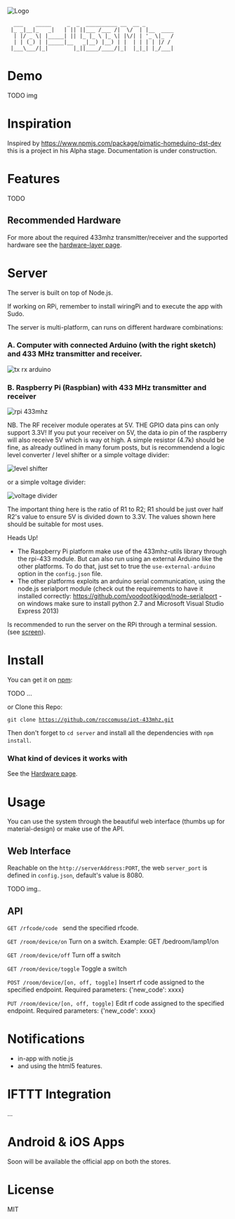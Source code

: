 
![Logo](https://github.com/roccomuso/iot-433mhz/blob/master/other/pics/logo128x128.png "Logo")

      ___    _____     _  _  __________ __  __ _
     |_ _|__|_   _|   | || ||___ /___ /|  \/  | |__  ____
      | |/ _ \| |_____| || |_ |_ \ |_ \| |\/| | '_ \|_  /
      | | (_) | |_____|__   _|__) |__) | |  | | | | |/ /
     |___\___/|_|        |_||____/____/|_|  |_|_| |_/___|



# Demo

TODO img

# Inspiration

Inspired by https://www.npmjs.com/package/pimatic-homeduino-dst-dev this is a project in his Alpha stage. Documentation is under construction.

# Features

TODO

## Recommended Hardware

For more about the required 433mhz transmitter/receiver and the supported hardware see the [hardware-layer page](https://github.com/roccomuso/iot-433mhz/tree/master/hardware-layer).

# Server

The server is built on top of Node.js.

If working on RPi, remember to install wiringPi and to execute the app with Sudo.

The server is multi-platform, can runs on different hardware combinations:

### A. Computer with connected Arduino (with the right sketch) and 433 MHz transmitter and receiver.

![tx rx arduino](https://github.com/roccomuso/iot-433mhz/blob/master/other/schemes/arduino-transmitter-and-receiver.jpg "Arduino Interface and 433mhz")

### B. Raspberry Pi (Raspbian) with 433 MHz transmitter and receiver

![rpi 433mhz](https://github.com/roccomuso/iot-433mhz/blob/master/other/schemes/raspberry-pi-rxb6-kxd10036-on-3.3v.jpg "IoT-433mhz with RPi")

NB. The RF receiver module operates at 5V. THE GPIO data pins can only support 3.3V! If you put your receiver on 5V, the data io pin of the raspberry will also receive 5V which is way ot high. A simple resistor (4.7k) should be fine, as already outlined in many forum posts, but is recommendend a logic level converter / level shifter or a simple voltage divider:

![level shifter](https://github.com/roccomuso/iot-433mhz/blob/master/other/schemes/rpi-llc-receiver.jpg "Level Shifter")

or a simple voltage divider:

![voltage divider](https://github.com/roccomuso/iot-433mhz/blob/master/other/schemes/voltage-divider.jpg "Voltage Divider")

The important thing here is the ratio of R1 to R2; R1 should be just over half R2's value to ensure 5V is divided down to 3.3V. The values shown here should be suitable for most uses.

Heads Up!

- The Raspberry Pi platform make use of the 433mhz-utils library through the rpi-433 module. But can also run using an external Arduino like the other platforms. To do that, just set to true the <code>use-external-arduino</code> option in the <code>config.json</code> file.
- The other platforms exploits an arduino serial communication, using the node.js serialport module (check out the requirements to have it installed correctly: https://github.com/voodootikigod/node-serialport - on windows make sure to install python 2.7 and Microsoft Visual Studio Express 2013)

Is recommended to run the server on the RPi through a terminal session. (see [screen](https://www.raspberrypi.org/forums/viewtopic.php?t=8099&p=101209)).

# Install

You can get it on [npm](https://www.npmjs.com/):

TODO ...

or Clone this Repo:

<code>git clone https://github.com/roccomuso/iot-433mhz.git</code>

Then don't forget to <code>cd server</code> and install all the dependencies with <code>npm install</code>.

### What kind of devices it works with

See the [Hardware page](https://github.com/roccomuso/iot-433mhz/tree/master/hardware-layer).


# Usage

You can use the system through the beautiful web interface (thumbs up for material-design) or make use of the API.

## Web Interface

Reachable on the <code>http://serverAddress:PORT</code>, the web <code>server_port</code> is defined in <code>config.json</code>, default's value is 8080.

TODO img..

## API


<code>GET /rfcode/code </code>
send the specified rfcode.

<code>GET /room/device/on</code>
Turn on a switch. Example: GET /bedroom/lamp1/on

<code>GET /room/device/off</code>
Turn off a switch

<code>GET /room/device/toggle</code>
Toggle a switch

<code>POST /room/device/[on, off, toggle]</code>
Insert rf code assigned to the specified endpoint.
Required parameters: {'new_code': xxxx}

<code>PUT /room/device/[on, off, toggle]</code>
Edit rf code assigned to the specified endpoint.
Required parameters: {'new_code': xxxx}


# Notifications

- in-app with notie.js
- and using the html5 features.

# IFTTT Integration

...

# Android & iOS Apps

Soon will be available the official app on both the stores.

# License

MIT